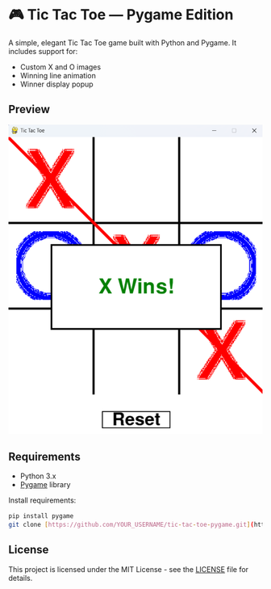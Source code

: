 # 🎮 Tic Tac Toe — Pygame Edition

A simple, elegant Tic Tac Toe game built with Python and Pygame. It includes support for:

- Custom X and O images
- Winning line animation
- Winner display popup

## Preview

![screenshot](preview.png)  

## Requirements

- Python 3.x
- [Pygame](https://www.pygame.org/) library

Install requirements:

```bash
pip install pygame
git clone [https://github.com/YOUR_USERNAME/tic-tac-toe-pygame.git](https://github.com/snehs19space/100_Projects/tree/main/Day1/Tic-Tac-Toe)
```

## License
This project is licensed under the MIT License - see the [LICENSE](https://github.com/snehs19space/100_Projects/blob/main/LICENSE) file for details.
